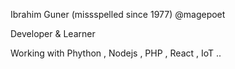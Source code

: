 Ibrahim Guner (missspelled since 1977)
@magepoet

Developer & Learner

Working with Phython , Nodejs , PHP , React , IoT ..  
